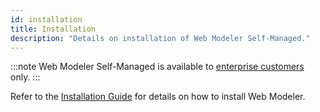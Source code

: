 ```yaml
---
id: installation
title: Installation
description: "Details on installation of Web Modeler Self-Managed."
---
```


:::note
Web Modeler Self-Managed is available to [enterprise customers](../../../reference/licenses.md#web-modeler) only.
:::

Refer to the [Installation Guide](../../platform-deployment/overview.md) for details on how to install Web Modeler.
